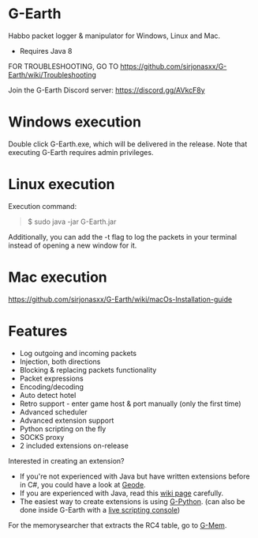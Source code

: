 # G-Earth
Habbo packet logger & manipulator for Windows, Linux and Mac.

- Requires Java 8

FOR TROUBLESHOOTING, GO TO https://github.com/sirjonasxx/G-Earth/wiki/Troubleshooting

Join the G-Earth Discord server: https://discord.gg/AVkcF8y

# Windows execution
Double click G-Earth.exe, which will be delivered in the release. Note that executing G-Earth requires admin privileges.

# Linux execution
Execution command:
> $ sudo java -jar G-Earth.jar 

Additionally, you can add the -t flag to log the packets in your terminal instead of opening a new window for it.

# Mac execution
https://github.com/sirjonasxx/G-Earth/wiki/macOs-Installation-guide

# Features
* Log outgoing and incoming packets
* Injection, both directions
* Blocking & replacing packets functionality
* Packet expressions
* Encoding/decoding
* Auto detect hotel
* Retro support - enter game host & port manually (only the first time)
* Advanced scheduler
* Advanced extension support
* Python scripting on the fly
* SOCKS proxy
* 2 included extensions on-release

Interested in creating an extension?
* If you're not experienced with Java but have written extensions before in C#, you could have a look at [Geode](https://github.com/ArachisH/Geode).
* If you are experienced with Java, read this [wiki page](https://github.com/sirjonasxx/G-Earth/wiki/Extensions) carefully.
* The easiest way to create extensions is using [G-Python](https://github.com/sirjonasxx/G-Python). (can also be done inside G-Earth with a [live scripting console](https://github.com/sirjonasxx/G-Earth/wiki/G-Python-qtConsole))

For the memorysearcher that extracts the RC4 table, go to [G-Mem](https://github.com/sirjonasxx/G-Mem).
